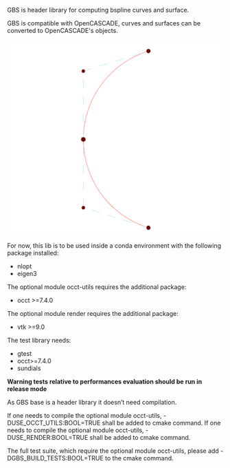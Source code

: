 GBS is header library for computing bspline curves and surface.

GBS is compatible with OpenCASCADE, curves and surfaces can be converted to OpenCASCADE's objects.

![Screencast](NURBS_circle_arc.gif)

For now, this lib is to be used inside a conda environment with the following package installed:
* nlopt 
* eigen3

The optional module occt-utils requires the additional package:
* occt >=7.4.0

The optional module render requires the additional package:
* vtk >=9.0

The test library needs:
* gtest
* occt>=7.4.0
* sundials

**Warning tests relative to performances evaluation should be run in release mode**

As GBS base is a header library it doesn’t need compilation.

If one needs to compile the optional module occt-utils, -DUSE_OCCT_UTILS:BOOL=TRUE shall be added to cmake command.
If one needs to compile the optional module occt-utils, -DUSE_RENDER:BOOL=TRUE shall be added to cmake command.

The full test suite, which require the optional module occt-utils, please add -DGBS_BUILD_TESTS:BOOL=TRUE to the cmake command.
